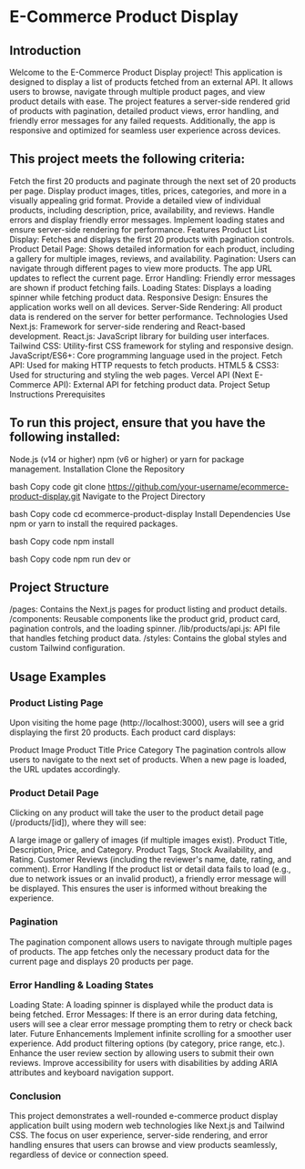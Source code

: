 # E-Commerce Product Display
## Introduction
Welcome to the E-Commerce Product Display project! This application is designed to display a list of products fetched from an external API. It allows users to browse, navigate through multiple product pages, and view product details with ease. The project features a server-side rendered grid of products with pagination, detailed product views, error handling, and friendly error messages for any failed requests. Additionally, the app is responsive and optimized for seamless user experience across devices.

## This project meets the following criteria:

Fetch the first 20 products and paginate through the next set of 20 products per page.
Display product images, titles, prices, categories, and more in a visually appealing grid format.
Provide a detailed view of individual products, including description, price, availability, and reviews.
Handle errors and display friendly error messages.
Implement loading states and ensure server-side rendering for performance.
Features
Product List Display: Fetches and displays the first 20 products with pagination controls.
Product Detail Page: Shows detailed information for each product, including a gallery for multiple images, reviews, and availability.
Pagination: Users can navigate through different pages to view more products. The app URL updates to reflect the current page.
Error Handling: Friendly error messages are shown if product fetching fails.
Loading States: Displays a loading spinner while fetching product data.
Responsive Design: Ensures the application works well on all devices.
Server-Side Rendering: All product data is rendered on the server for better performance.
Technologies Used
Next.js: Framework for server-side rendering and React-based development.
React.js: JavaScript library for building user interfaces.
Tailwind CSS: Utility-first CSS framework for styling and responsive design.
JavaScript/ES6+: Core programming language used in the project.
Fetch API: Used for making HTTP requests to fetch products.
HTML5 & CSS3: Used for structuring and styling the web pages.
Vercel API (Next E-Commerce API): External API for fetching product data.
Project Setup Instructions
Prerequisites
## To run this project, ensure that you have the following installed:

Node.js (v14 or higher)
npm (v6 or higher) or yarn for package management.
Installation
Clone the Repository

bash
Copy code
git clone https://github.com/your-username/ecommerce-product-display.git
Navigate to the Project Directory

bash
Copy code
cd ecommerce-product-display
Install Dependencies Use npm or yarn to install the required packages.

bash
Copy code
npm install


bash
Copy code
npm run dev
or


## Project Structure
/pages: Contains the Next.js pages for product listing and product details.
/components: Reusable components like the product grid, product card, pagination controls, and the loading spinner.
/lib/products/api.js: API file that handles fetching product data.
/styles: Contains the global styles and custom Tailwind configuration.
## Usage Examples
### Product Listing Page
Upon visiting the home page (http://localhost:3000), users will see a grid displaying the first 20 products. Each product card displays:

Product Image
Product Title
Price
Category
The pagination controls allow users to navigate to the next set of products. When a new page is loaded, the URL updates accordingly.

### Product Detail Page
Clicking on any product will take the user to the product detail page (/products/[id]), where they will see:

A large image or gallery of images (if multiple images exist).
Product Title, Description, Price, and Category.
Product Tags, Stock Availability, and Rating.
Customer Reviews (including the reviewer's name, date, rating, and comment).
Error Handling
If the product list or detail data fails to load (e.g., due to network issues or an invalid product), a friendly error message will be displayed. This ensures the user is informed without breaking the experience.

### Pagination
The pagination component allows users to navigate through multiple pages of products. The app fetches only the necessary product data for the current page and displays 20 products per page.

### Error Handling & Loading States
Loading State: A loading spinner is displayed while the product data is being fetched.
Error Messages: If there is an error during data fetching, users will see a clear error message prompting them to retry or check back later.
Future Enhancements
Implement infinite scrolling for a smoother user experience.
Add product filtering options (by category, price range, etc.).
Enhance the user review section by allowing users to submit their own reviews.
Improve accessibility for users with disabilities by adding ARIA attributes and keyboard navigation support.
### Conclusion
This project demonstrates a well-rounded e-commerce product display application built using modern web technologies like Next.js and Tailwind CSS. The focus on user experience, server-side rendering, and error handling ensures that users can browse and view products seamlessly, regardless of device or connection speed.
